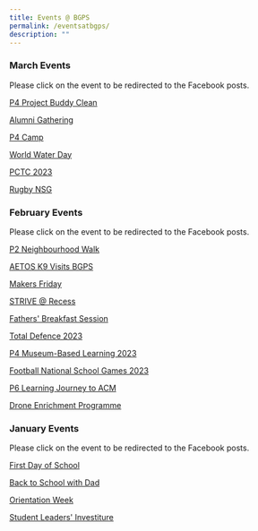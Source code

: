 ```yaml
---
title: Events @ BGPS
permalink: /eventsatbgps/
description: ""
---
```

### March Events
Please click on the event to be redirected to the Facebook posts.

[P4 Project Buddy Clean](https://www.facebook.com/media/set/?vanity=100063517780837&set=a.671196421674278)

[Alumni Gathering](https://www.facebook.com/media/set/?vanity=100063517780837&set=a.672996804827573)

[P4 Camp](https://www.facebook.com/media/set/?vanity=100063517780837&set=a.683341283793125)

[World Water Day](https://www.facebook.com/media/set/?vanity=100063517780837&set=a.686048723522381)

[PCTC 2023](https://www.facebook.com/media/set/?vanity=100063517780837&set=a.686163780177542)

[Rugby NSG ](https://www.facebook.com/media/set/?vanity=100063517780837&set=a.689024433224810)

### February Events
Please click on the event to be redirected to the Facebook posts. 

[P2 Neighbourhood Walk](https://www.facebook.com/media/set/?vanity=100063517780837&set=a.648963560564231)

[AETOS K9 Visits BGPS](https://www.facebook.com/media/set/?vanity=100063517780837&set=a.654664516660802)

[Makers Friday](https://www.facebook.com/media/set/?vanity=100063517780837&set=a.656947316432522)

[STRIVE @ Recess](https://www.facebook.com/media/set/?vanity=100063517780837&set=a.657904233003497)

[Fathers' Breakfast Session](https://www.facebook.com/media/set/?vanity=100063517780837&set=a.657911266336127)

[Total Defence 2023](https://www.facebook.com/media/set/?vanity=100063517780837&set=a.659054306221823)

[P4 Museum-Based Learning 2023](https://www.facebook.com/media/set/?vanity=100063517780837&set=a.660378679422719)

[Football National School Games 2023](https://www.facebook.com/media/set/?vanity=100063517780837&set=a.660462159414371)

[P6 Learning Journey to ACM](https://www.facebook.com/media/set/?vanity=100063517780837&set=a.668262031967717)

[Drone Enrichment Programme](https://www.facebook.com/media/set/?vanity=100063517780837&set=a.669539348506652)

### January Events

Please click on the event to be redirected to the Facebook posts. 

[First Day of School](https://www.facebook.com/media/set/?vanity=100063517780837&set=a.624921746301746)

[Back to School with Dad](https://www.facebook.com/media/set/?vanity=100063517780837&set=a.625657719561482)

[Orientation Week](https://www.facebook.com/media/set/?vanity=100063517780837&set=a.626619256131995)

[Student Leaders' Investiture](https://www.facebook.com/media/set/?vanity=100063517780837&set=a.628157195978201)